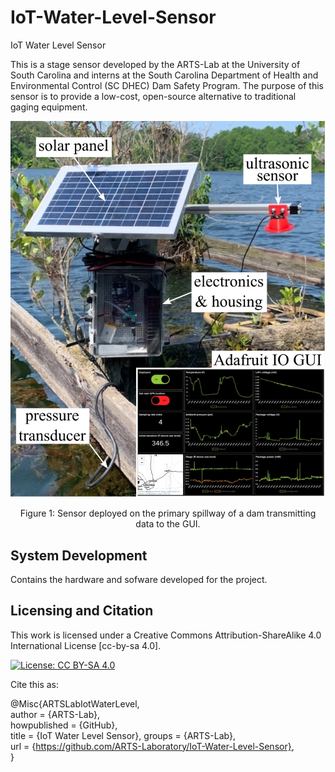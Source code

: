 # IoT-Water-Level-Sensor
IoT Water Level Sensor


This is a stage sensor developed by the ARTS-Lab at the University of South Carolina and interns at the South Carolina Department of Health and Environmental Control (SC DHEC) Dam Safety Program. The purpose of this sensor is to provide a low-cost, open-source alternative to traditional gaging equipment. 

<p align="center">
<img src="media/gui_and_sensor.png" alt="drawing" width="600"/>
</p>
<p align="center">
Figure 1: Sensor deployed on the primary spillway of a dam transmitting data to the GUI.
</p>

## System Development
Contains the hardware and sofware developed for the project. 

## Licensing and Citation

This work is licensed under a Creative Commons Attribution-ShareAlike 4.0 International License [cc-by-sa 4.0].

[![License: CC BY-SA 4.0](https://img.shields.io/badge/License-CC_BY--SA_4.0-lightgrey.svg)](https://creativecommons.org/licenses/by-sa/4.0/)


Cite this as: 

@Misc{ARTSLabIotWaterLevel,    
  author = {ARTS-Lab},  
  howpublished = {GitHub},  
  title  = {IoT Water Level Sensor},
  groups = {ARTS-Lab},    
  url    = {https://github.com/ARTS-Laboratory/IoT-Water-Level-Sensor},   
}


